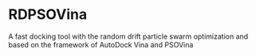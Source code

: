 # RDPSOVina
A fast docking tool with the random drift particle swarm optimization and  based on the framework of AutoDock Vina and PSOVina
